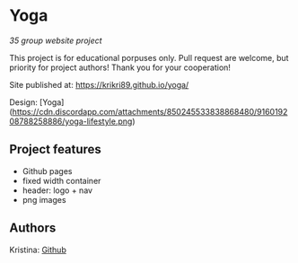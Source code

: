 # Yoga

_35 group website project_

This project is for educational porpuses only. Pull request are welcome, but priority for project authors! Thank you for your cooperation!

Site published at: https://krikri89.github.io/yoga/

Design: [Yoga] (https://cdn.discordapp.com/attachments/850245533838868480/916019208788258886/yoga-lifestyle.png)

## Project features

-   Github pages
-   fixed width container
-   header: logo + nav
-   png images

## Authors

Kristina: [Github](https://github.com/krikri89)
